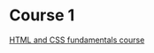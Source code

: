 # Course 1

[HTML and CSS fundamentals course](https://training.mammothinteractive.com/courses/enrolled/1954415)